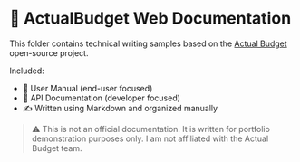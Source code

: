# 📄 ActualBudget Web Documentation

This folder contains technical writing samples based on the [Actual Budget](https://github.com/actualbudget/actual) open-source project.

Included:
- 🧾 User Manual (end-user focused)
- 🧾 API Documentation (developer focused)
- ✍️ Written using Markdown and organized manually

> ⚠️ This is not an official documentation. It is written for portfolio demonstration purposes only. I am not affiliated with the Actual Budget team.
